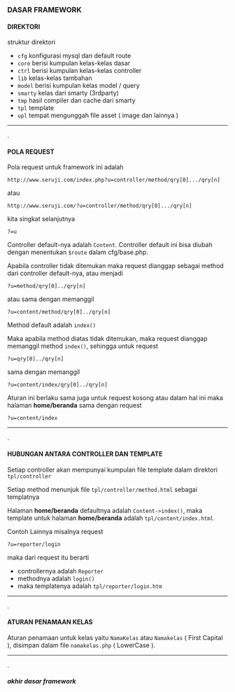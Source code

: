 ### DASAR FRAMEWORK

#### DIREKTORI

struktur direktori

- `cfg`  konfigurasi mysql dan default route
- `core` berisi kumpulan kelas-kelas dasar 
- `ctrl` berisi kumpulan kelas-kelas controller
- `lib`  kelas-kelas tambahan
- `model` berisi kumpulan kelas model / query
- `smarty` kelas dari smarty (3rdparty)
- `tmp` hasil compiler dan cache dari smarty
- `tpl` template
- `upl` tempat mengunggah file asset ( image dan lainnya )


---

.


#### POLA REQUEST

Pola request untuk framework ini adalah

    http://www.seruji.com/index.php?u=controller/method/qry[0].../qry[n]  
    
atau
    
    http://www.seruji.com/?u=controller/method/qry[0].../qry[n]  
    
kita singkat selanjutnya 
    
    ?=u

Controller default-nya adalah `Content`. Controller default ini bisa diubah dengan menentukan  `$route` dalam cfg/base.php.

Apabila controller tidak ditemukan maka request dianggap sebagai method dari controller default-nya, atau menjadi

    ?u=method/qry[0]../qry[n]

atau sama dengan memanggil

    ?u=content/method/qry[0]../qry[n]
    
Method default adalah `index()`

Maka apabila method diatas tidak ditemukan, maka request dianggap memanggil method `index()`, sehingga untuk request

    ?u=qry[0]../qry[n]
    

sama dengan memanggil 

    ?u=content/index/qry[0]../qry[n]
    
    
    
    
Aturan ini berlaku sama juga untuk request kosong  atau dalam hal ini maka halaman **home/beranda** sama dengan request


    ?u=content/index


----

.

#### HUBUNGAN ANTARA CONTROLLER DAN TEMPLATE

Setiap controller akan mempunyai kumpulan file template dalam direktori `tpl/controller` 

Setiap method menunjuk file `tpl/controller/method.html` sebagai templatnya

Halaman **home/beranda** defaultnya adalah `Content->index()`, 
maka template untuk halaman **home/beranda** adalah `tpl/content/index.html`

Contoh Lainnya misalnya request

    ?u=reporter/login
    
maka dari request itu  berarti

  - controllernya adalah `Reporter`
  - methodnya adalah `login()`
  - maka templatenya adalah `tpl/reporter/login.htm`
    

---

.


#### ATURAN PENAMAAN KELAS

Aturan penamaan untuk kelas yaitu `NamaKelas` atau `Namakelas` ( First Capital ), disimpan dalam file `namakelas.php` ( LowerCase ).


---

.

##### akhir dasar framework